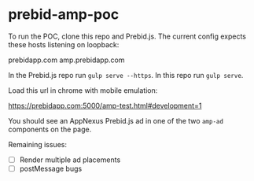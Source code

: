 # prebid-amp-poc

To run the POC, clone this repo and Prebid.js. The current config expects these
hosts listening on loopback:

prebidapp.com
amp.prebidapp.com

In the Prebid.js repo run `gulp serve --https`.  In this repo run `gulp serve`.

Load this url in chrome with mobile emulation:

https://prebidapp.com:5000/amp-test.html#development=1

You should see an AppNexus Prebid.js ad in one of the two `amp-ad` components on the page.

Remaining issues:
-[ ] Render multiple ad placements
-[ ] postMessage bugs 

